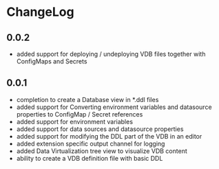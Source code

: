 # ChangeLog

## 0.0.2
- added support for deploying / undeploying VDB files together with ConfigMaps and Secrets


## 0.0.1

- completion to create a Database view in *.ddl files
- added support for Converting environment variables and datasource properties to ConfigMap / Secret references
- added support for environment variables
- added support for data sources and datasource properties
- added support for modifying the DDL part of the VDB in an editor
- added extension specific output channel for logging
- added Data Virtualization tree view to visualize VDB content
- ability to create a VDB definition file with basic DDL
